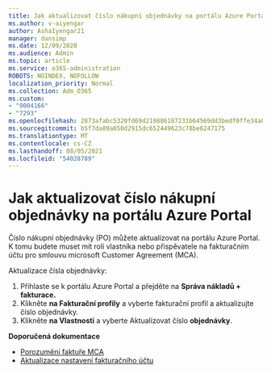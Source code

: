 ```yaml
---
title: Jak aktualizovat číslo nákupní objednávky na portálu Azure Portal
ms.author: v-aiyengar
author: AshaIyengar21
manager: dansimp
ms.date: 12/09/2020
ms.audience: Admin
ms.topic: article
ms.service: o365-administration
ROBOTS: NOINDEX, NOFOLLOW
localization_priority: Normal
ms.collection: Adm_O365
ms.custom:
- "9004166"
- "7293"
ms.openlocfilehash: 2873afabc5320fd69d219886187231b64569dd3bedf0ffe34a8ed2485456f966
ms.sourcegitcommit: b5f7da89a650d2915dc652449623c78be6247175
ms.translationtype: MT
ms.contentlocale: cs-CZ
ms.lasthandoff: 08/05/2021
ms.locfileid: "54028789"
---
```

# <a name="how-to-update-an-purchase-order-number-in-azure-portal"></a>Jak aktualizovat číslo nákupní objednávky na portálu Azure Portal

Číslo nákupní objednávky (PO) můžete aktualizovat na portálu Azure Portal. K tomu budete muset mít roli vlastníka nebo přispěvatele na fakturačním účtu pro smlouvu microsoft Customer Agreement (MCA). 

Aktualizace čísla objednávky:
1. Přihlaste se k portálu Azure Portal a přejděte na **Správa nákladů + fakturace.**
1. Klikněte **na Fakturační profily** a vyberte fakturační profil a aktualizujte číslo objednávky.
1. Klikněte **na Vlastnosti** a vyberte Aktualizovat číslo **objednávky**. 

**Doporučená dokumentace**

- [Porozumění faktuře MCA](https://docs.microsoft.com/azure/cost-management-billing/understand/mca-understand-your-invoice)
- [Aktualizace nastavení fakturačního účtu](https://docs.microsoft.com/microsoft-store/update-microsoft-store-for-business-account-settings)  
